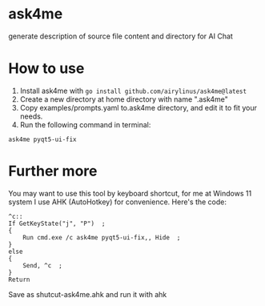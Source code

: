 # ask4me
generate description of source file content and directory for AI Chat


# How to use

1. Install ask4me with `go install github.com/airylinus/ask4me@latest`
2. Create a new directory at home directory with name ".ask4me"
3. Copy examples/prompts.yaml to.ask4me directory, and edit it to fit your needs.
4. Run the following command in terminal:
```
ask4me pyqt5-ui-fix
```

# Further more

You may want to use this tool by keyboard shortcut, for me at Windows 11 system I use AHK (AutoHotkey) for convenience. Here's the code:

```
^c::
If GetKeyState("j", "P")  ; 
{
    Run cmd.exe /c ask4me pyqt5-ui-fix,, Hide  ; 
}
else
{
    Send, ^c  ;
}
Return
```

Save as shutcut-ask4me.ahk and run it with ahk